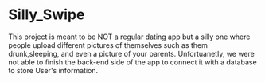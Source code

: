 # Silly_Swipe

This project is meant to be NOT a regular dating app but a silly one where people upload different pictures 
of themselves such as them drunk,sleeping, and even a picture of your parents. Unfortuanetly, we were not able to finish the back-end 
side of the app to connect it with a database to store User's information.
